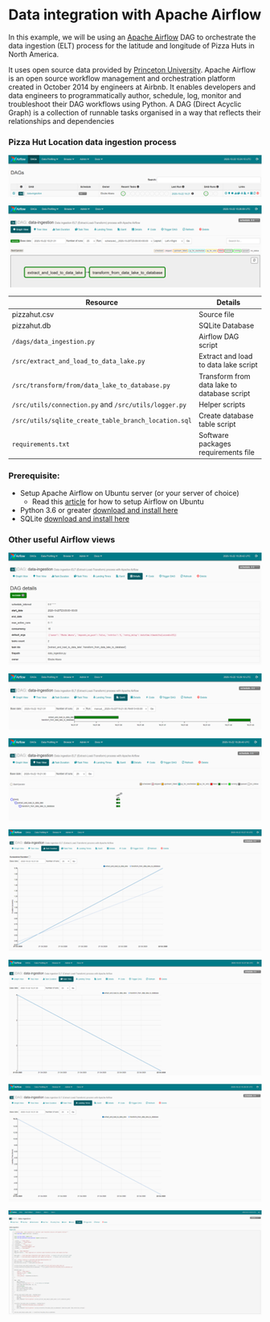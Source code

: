# Data integration with Apache Airflow

In this example, we will be using an [Apache Airflow](https://airflow.apache.org/) DAG to orchestrate the data 
ingestion (ELT) process for the latitude and longitude of Pizza Huts in North America.

It uses open source data provided by [Princeton University](https://introcs.cs.princeton.edu/java/data/).
Apache Airflow is an open source workflow management and orchestration platform created in October 2014 
by engineers at Airbnb. It enables developers and data engineers to programmatically author, schedule, log, monitor and 
troubleshoot their DAG workflows using Python. A DAG (Direct Acyclic Graph) is a collection of runnable tasks organised 
in a way that reflects their relationships and dependencies

### Pizza Hut Location data ingestion process

![Airflow DAG](docs/images/dags.PNG "Airflow DAG")

![Airflow DAG Graph View](docs/images/dag_graph_view.PNG "Airflow DAG Graph View")

| Resource                                              | Details                                     |
|------------------------------------------------------ | ------------------------------------------- |
| pizzahut.csv                                          | Source file                                 |
| pizzahut.db                                           | SQLite Database                             |
| `/dags/data_ingestion.py`                             | Airflow DAG script                          |
| `/src/extract_and_load_to_data_lake.py`               | Extract and load to data lake script        |
| `/src/transform/from/data_lake_to_database.py`        | Transform from data lake to database script |
| `/src/utils/connection.py` and `/src/utils/logger.py` | Helper scripts                              |
| `/src/utils/sqlite_create_table_branch_location.sql`  | Create database table script                |
| `requirements.txt`                                    | Software packages requirements file         |

### Prerequisite:

* Setup Apache Airflow on Ubuntu server (or your server of choice)
    * Read this [article]() for how to setup Airflow on Ubuntu
* Python 3.6 or greater [download and install here](https://www.python.org/downloads/)
* SQLite [download and install here](https://www.sqlitetutorial.net/download-install-sqlite/)

### Other useful Airflow views

![Airflow DAG details](docs/images/dag_details.PNG "Airflow DAG details")

![Airflow DAG gantt chart](docs/images/dag_gantt.PNG "Airflow DAG gantt chart")

![Airflow DAG tree view](docs/images/dag_tree_view.PNG "Airflow DAG tree view")

![Airflow DAG task duration](docs/images/dag_task_duration.PNG "Airflow DAG task duration")

![Airflow DAG task tries](docs/images/dag_task_tries.PNG "Airflow DAG task tries")

![Airflow DAG landing times](docs/images/dag_landing_times.PNG "Airflow DAG landing times")

![Airflow DAG code](docs/images/dag_code.PNG "Airflow DAG code")
